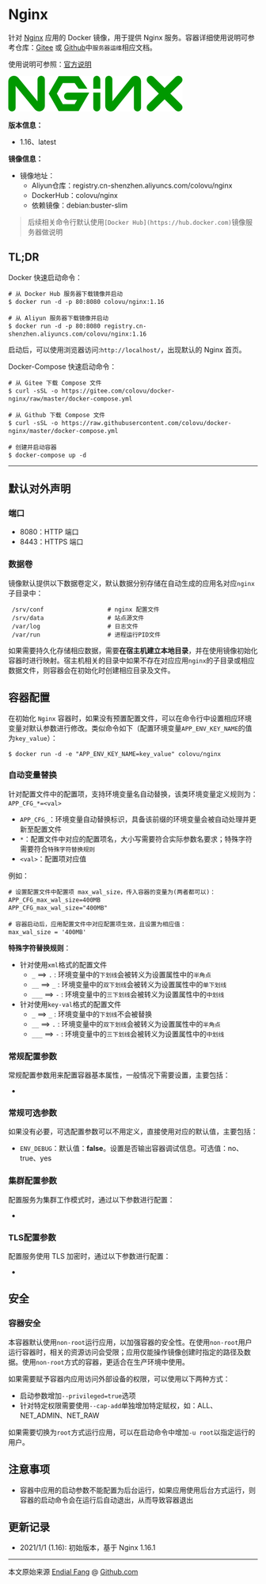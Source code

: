 # Nginx

针对 [Nginx](http://nginx.org) 应用的 Docker 镜像，用于提供 Nginx 服务。容器详细使用说明可参考仓库：[Gitee](https://www.gitee.com/endial/studylife.git) 或 [Github](https://www.github.com/endial/studylife.git)中`服务器运维`相应文档。

使用说明可参照：[官方说明](http://nginx.org/en/docs/)

![logo-nginx](img/logo-nginx.png)

**版本信息：**

- 1.16、latest

**镜像信息：**

* 镜像地址：
  - Aliyun仓库：registry.cn-shenzhen.aliyuncs.com/colovu/nginx
  - DockerHub：colovu/nginx
  * 依赖镜像：debian:buster-slim

> 后续相关命令行默认使用`[Docker Hub](https://hub.docker.com)`镜像服务器做说明



## TL;DR

Docker 快速启动命令：

```shell
# 从 Docker Hub 服务器下载镜像并启动
$ docker run -d -p 80:8080 colovu/nginx:1.16

# 从 Aliyun 服务器下载镜像并启动
$ docker run -d -p 80:8080 registry.cn-shenzhen.aliyuncs.com/colovu/nginx:1.16
```

启动后，可以使用浏览器访问:`http://localhost/`，出现默认的 Nginx 首页。



Docker-Compose 快速启动命令：

```shell
# 从 Gitee 下载 Compose 文件
$ curl -sSL -o https://gitee.com/colovu/docker-nginx/raw/master/docker-compose.yml

# 从 Github 下载 Compose 文件
$ curl -sSL -o https://raw.githubusercontent.com/colovu/docker-nginx/master/docker-compose.yml

# 创建并启动容器
$ docker-compose up -d
```



---



## 默认对外声明

### 端口

- 8080：HTTP 端口
- 8443：HTTPS 端口

### 数据卷

镜像默认提供以下数据卷定义，默认数据分别存储在自动生成的应用名对应`nginx`子目录中：

```shell
 /srv/conf					# nginx 配置文件
 /srv/data					# 站点源文件
 /var/log					# 日志文件
 /var/run					# 进程运行PID文件
```

如果需要持久化存储相应数据，需要**在宿主机建立本地目录**，并在使用镜像初始化容器时进行映射。宿主机相关的目录中如果不存在对应应用`nginx`的子目录或相应数据文件，则容器会在初始化时创建相应目录及文件。



## 容器配置

在初始化 `Nginx` 容器时，如果没有预置配置文件，可以在命令行中设置相应环境变量对默认参数进行修改。类似命令如下（配置环境变量`APP_ENV_KEY_NAME`的值为`key_value`）：

```shell
$ docker run -d -e "APP_ENV_KEY_NAME=key_value" colovu/nginx
```



### 自动变量替换

针对配置文件中的配置项，支持环境变量名自动替换，该类环境变量定义规则为：`APP_CFG_*=<val>`

- `APP_CFG_`：环境变量自动替换标识，具备该前缀的环境变量会被自动处理并更新至配置文件
- `*`：配置文件中对应的配置项名，大小写需要符合实际参数名要求；特殊字符需要符合`特殊字符替换规则`
- `<val>`：配置项对应值

例如：

```shell
# 设置配置文件中配置项 max_wal_size，传入容器的变量为(两者都可以)：
APP_CFG_max_wal_size=400MB
APP_CFG_max_wal_size="400MB"

# 容器启动后，应用配置文件中对应配置项生效，且设置为相应值：
max_wal_size = '400MB'
```

**特殊字符替换规则**：

- 针对使用`xml`格式的配置文件
    + `_` ==> `.` : 环境变量中的`下划线`会被转义为设置属性中的`半角点`
    + `__` ==> `_` : 环境变量中的`双下划线`会被转义为设置属性中的`单下划线`
    + `___` ==> `-` : 环境变量中的`三下划线`会被转义为设置属性中的`中划线`
- 针对使用`key-val`格式的配置文件
    + `_` ==> `_` : 环境变量中的`下划线`不会被替换
    + `__` ==> `.` : 环境变量中的`双下划线`会被转义为设置属性中的`半角点`
    + `___` ==> `-` : 环境变量中的`三下划线`会被转义为设置属性中的`中划线`



### 常规配置参数

常规配置参数用来配置容器基本属性，一般情况下需要设置，主要包括：

- 



### 常规可选参数

如果没有必要，可选配置参数可以不用定义，直接使用对应的默认值，主要包括：

- `ENV_DEBUG`：默认值：**false**。设置是否输出容器调试信息。可选值：no、true、yes



### 集群配置参数

配置服务为集群工作模式时，通过以下参数进行配置：

- 



### TLS配置参数

配置服务使用 TLS 加密时，通过以下参数进行配置：

- 



## 安全

### 容器安全

本容器默认使用`non-root`运行应用，以加强容器的安全性。在使用`non-root`用户运行容器时，相关的资源访问会受限；应用仅能操作镜像创建时指定的路径及数据。使用`non-root`方式的容器，更适合在生产环境中使用。

如果需要赋予容器内应用访问外部设备的权限，可以使用以下两种方式：

- 启动参数增加`--privileged=true`选项
- 针对特定权限需要使用`--cap-add`单独增加特定赋权，如：ALL、NET_ADMIN、NET_RAW

如果需要切换为`root`方式运行应用，可以在启动命令中增加`-u root`以指定运行的用户。



## 注意事项

- 容器中应用的启动参数不能配置为后台运行，如果应用使用后台方式运行，则容器的启动命令会在运行后自动退出，从而导致容器退出



## 更新记录

- 2021/1/1 (1.16): 初始版本，基于 Nginx 1.16.1  



----

本文原始来源 [Endial Fang](https://github.com/colovu) @ [Github.com](https://github.com)

